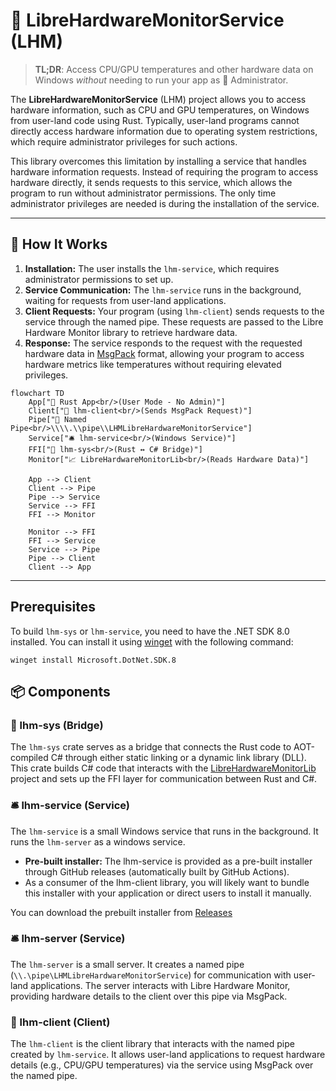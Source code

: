 # 🔧 LibreHardwareMonitorService (LHM)

> **TL;DR**: Access CPU/GPU temperatures and other hardware data on Windows *without* needing to run your app as 🔐 Administrator.

The **LibreHardwareMonitorService** (LHM) project allows you to access hardware information, such as CPU and GPU temperatures, on Windows from user-land code using Rust. Typically, user-land programs cannot directly access hardware information due to operating system restrictions, which require administrator privileges for such actions.

This library overcomes this limitation by installing a service that handles hardware information requests. Instead of requiring the program to access hardware directly, it sends requests to this service, which allows the program to run without administrator permissions. The only time administrator privileges are needed is during the installation of the service.

---

## 🧠 How It Works
1. **Installation:** The user installs the `lhm-service`, which requires administrator permissions to set up.
2. **Service Communication:** The `lhm-service` runs in the background, waiting for requests from user-land applications.
3. **Client Requests:** Your program (using `lhm-client`) sends requests to the service through the named pipe. These requests are passed to the Libre Hardware Monitor library to retrieve hardware data.
4. **Response:** The service responds to the request with the requested hardware data in [MsgPack](https://msgpack.org/) format, allowing your program to access hardware metrics like temperatures without requiring elevated privileges.


```mermaid
flowchart TD
    App["🦀 Rust App<br/>(User Mode - No Admin)"]
    Client["🔌 lhm-client<br/>(Sends MsgPack Request)"]
    Pipe["📡 Named Pipe<br/>\\\\.\\pipe\\LHMLibreHardwareMonitorService"]
    Service["🛎️ lhm-service<br/>(Windows Service)"]
    FFI["🧩 lhm-sys<br/>(Rust ↔ C# Bridge)"]
    Monitor["📈 LibreHardwareMonitorLib<br/>(Reads Hardware Data)"]

    App --> Client
    Client --> Pipe
    Pipe --> Service
    Service --> FFI
    FFI --> Monitor

    Monitor --> FFI
    FFI --> Service
    Service --> Pipe
    Pipe --> Client
    Client --> App
```

---

## Prerequisites

To build `lhm-sys` or `lhm-service`, you need to have the .NET SDK 8.0 installed. You can install it using [winget](https://github.com/microsoft/winget-cli) with the following command:
```
winget install Microsoft.DotNet.SDK.8
```

## 📦  Components

### 🧩 lhm-sys (Bridge)

The `lhm-sys` crate serves as a bridge that connects the Rust code to AOT-compiled C# through either static linking or a dynamic link library (DLL). This crate builds C# code that interacts with the [LibreHardwareMonitorLib](https://github.com/LibreHardwareMonitor/LibreHardwareMonitor) project and sets up the FFI layer for communication between Rust and C#.

### 🛎️ lhm-service (Service)

The `lhm-service` is a small Windows service that runs in the background. It runs the `lhm-server` as a windows service.

- **Pre-built installer:** The lhm-service is provided as a pre-built installer through GitHub releases (automatically built by GitHub Actions).
- As a consumer of the lhm-client library, you will likely want to bundle this installer with your application or direct users to install it manually.

You can download the prebuilt installer from [Releases](https://github.com/jacobtread/lhm-service/releases/latest)

### 🛎️ lhm-server (Service)

The `lhm-server` is a small server. It creates a named pipe (`\\.\pipe\LHMLibreHardwareMonitorService`) for communication with user-land applications. The server interacts with Libre Hardware Monitor, providing hardware details to the client over this pipe via MsgPack. 

### 💬 lhm-client (Client)

The `lhm-client` is the client library that interacts with the named pipe created by `lhm-service`. It allows user-land applications to request hardware details (e.g., CPU/GPU temperatures) via the service using MsgPack over the named pipe.
